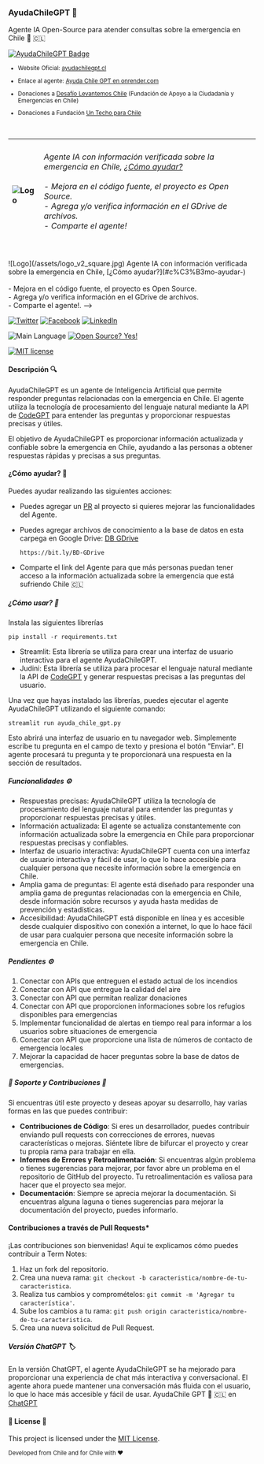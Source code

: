 ### AyudaChileGPT 🤖
Agente IA Open-Source para atender consultas sobre la emergencia en Chile 🚨 🇨🇱

[![AyudaChileGPT Badge](https://custom-icon-badges.demolab.com/badge/AyudaChileGPT-blue.svg?logo=ayudachilegpt4&logoColor=white&style=plastic)](#)

<sub>
  
- Website Oficial: [ayudachilegpt.cl](http://ayudachilegpt.cl/)

- Enlace al agente:  [Ayuda Chile GPT en onrender.com](https://ayuda-chile-gpt.onrender.com/)

- Donaciones a [Desafío Levantemos Chile](https://desafiolevantemoschile.org/) (Fundación de Apoyo a la Ciudadanía y Emergencias en Chile)

- Donaciones a Fundación [Un Techo para Chile](https://cl.techo.org/)

</sub>
<br>

<!--
<img width="977" alt="Captura de pantalla 2024-02-04 a las 08 36 41" src="https://github.com/davila7/AyudaChileGPT/assets/6216945/16cdfa24-6cd9-41df-821a-66a34bd874ad">
-->

| ![Logo](/assets/logo_v2_square.jpg) | <h6>Agente IA con información verificada sobre la emergencia en Chile, [¿Cómo ayudar?](#c%C3%B3mo-ayudar-)<br><br> - Mejora en el código fuente, el proyecto es Open Source. <br> - Agrega y/o verifica información en el GDrive de archivos. <br> - Comparte el agente! </h6> |
| :--- | :--- |


<!-->

![Logo](/assets/logo_v2_square.jpg)

Agente IA con información verificada sobre la emergencia en Chile, [¿Cómo ayudar?](#c%C3%B3mo-ayudar-)<br><br> - Mejora en el código fuente, el proyecto es Open Source. <br> - Agrega y/o verifica información en el GDrive de archivos. <br> - Comparte el agente!.
-->

[![Twitter](https://img.shields.io/badge/Compartir%20en-X%20(Twitter)-blue?logo=x&style=plastic)](https://twitter.com/intent/tweet?url=http://ayudachilegpt.cl/&text=AyudaChileGPT%20en%20Twitter&&hashtags=chile,ayudachilegpt,chileayuda,emergencia)
[![Facebook](https://img.shields.io/badge/Compartir%20en-Facebook-blue?logo=facebook&style=plastic)](https://www.facebook.com/sharer/sharer.php?u=http://ayudachilegpt.cl/)
[![LinkedIn](https://img.shields.io/badge/Compartir%20en-LinkedIn-blue?logo=linkedin&style=plastic)](https://www.linkedin.com/shareArticle?url=http://ayudachilegpt.cl/&title=AyudaChileGPT%20en%20LinkedIn&summary=AyudaChileGPT%20en%20LinkedIn)

![Main Language](https://img.shields.io/github/languages/top/davila7/AyudaChileGPT.svg?style=flat&color=blue)
[![Open Source? Yes!](https://badgen.net/badge/Open%20Source%20%3F/Yes%21/blue?icon=github)](#)

[![MIT license](https://img.shields.io/badge/License-MIT-blue.svg)](https://lbesson.mit-license.org/)

#### Descripción 🔍

AyudaChileGPT es un agente de Inteligencia Artificial que permite responder preguntas relacionadas con la emergencia en Chile. El agente utiliza la tecnología de procesamiento del lenguaje natural mediante la API de 
[CodeGPT](https://developers.codegpt.co) para entender las preguntas y proporcionar respuestas precisas y útiles.

El objetivo de AyudaChileGPT es proporcionar información actualizada y confiable sobre la emergencia en Chile, ayudando a las personas a obtener respuestas rápidas y precisas a sus preguntas.


#### ¿Cómo ayudar? 🚀
Puedes ayudar realizando las siguientes acciones:

- Puedes agregar un [PR](#contribuciones-a-trav%C3%A9s-de-pull-requests) al proyecto si quieres mejorar las funcionalidades del Agente.
- Puedes agregar archivos de conocimiento a la base de datos en esta carpega en Google Drive: [DB GDrive](https://bit.ly/BD-GDrive)
  
  ```
  https://bit.ly/BD-GDrive
  ```
  
- Comparte el link del Agente para que más personas puedan tener acceso a la información actualizada sobre la emergencia que está sufriendo Chile 🇨🇱

##### ¿Cómo usar? 🤔

Instala las siguientes librerías
```
pip install -r requirements.txt
```

- Streamlit: Esta librería se utiliza para crear una interfaz de usuario interactiva para el agente AyudaChileGPT.
- Judini: Esta librería se utiliza para procesar el lenguaje natural mediante la API de [CodeGPT](https://developers.codegpt.co) y generar respuestas precisas a las preguntas del usuario.

Una vez que hayas instalado las librerías, puedes ejecutar el agente AyudaChileGPT utilizando el siguiente comando:

```
streamlit run ayuda_chile_gpt.py
```

Esto abrirá una interfaz de usuario en tu navegador web. Simplemente escribe tu pregunta en el campo de texto y presiona el botón "Enviar". El agente procesará tu pregunta y te proporcionará una respuesta en la sección de resultados.

##### Funcionalidades ⚙️

- Respuestas precisas: AyudaChileGPT utiliza la tecnología de procesamiento del lenguaje natural para entender las preguntas y proporcionar respuestas precisas y útiles.
- Información actualizada: El agente se actualiza constantemente con información actualizada sobre la emergencia en Chile para proporcionar respuestas precisas y confiables.
- Interfaz de usuario interactiva: AyudaChileGPT cuenta con una interfaz de usuario interactiva y fácil de usar, lo que lo hace accesible para cualquier persona que necesite información sobre la emergencia en Chile.
- Amplia gama de preguntas: El agente está diseñado para responder una amplia gama de preguntas relacionadas con la emergencia en Chile, desde información sobre recursos y ayuda hasta medidas de prevención y estadísticas.
- Accesibilidad: AyudaChileGPT está disponible en línea y es accesible desde cualquier dispositivo con conexión a internet, lo que lo hace fácil de usar para cualquier persona que necesite información sobre la emergencia en Chile.

##### Pendientes ⚙️

1. Conectar con APIs que entreguen el estado actual de los incendios
2. Conectar con API que entregue la calidad del aire
3. Conectar con API que permitan realizar donaciones
4. Conectar con API que proporcionen informaciones sobre los refugios disponibles para emergencias
5. Implementar funcionalidad de alertas en tiempo real para informar a los usuarios sobre situaciones de emergencia
6. Conectar con API que proporcione una lista de números de contacto de emergencia locales
7. Mejorar la capacidad de hacer preguntas sobre la base de datos de emergencias.

##### 🤝 Soporte y Contribuciones 🤝

Si encuentras útil este proyecto y deseas apoyar su desarrollo, hay varias formas en las que puedes contribuir:

- **Contribuciones de Código**: Si eres un desarrollador, puedes contribuir enviando pull requests con correcciones de errores, nuevas características o mejoras. Siéntete libre de bifurcar el proyecto y crear tu propia rama para trabajar en ella.
- **Informes de Errores y Retroalimentación**: Si encuentras algún problema o tienes sugerencias para mejorar, por favor abre un problema en el repositorio de GitHub del proyecto. Tu retroalimentación es valiosa para hacer que el proyecto sea mejor.
- **Documentación**: Siempre se aprecia mejorar la documentación. Si encuentras alguna laguna o tienes sugerencias para mejorar la documentación del proyecto, puedes informarlo.

#### Contribuciones a través de Pull Requests*

¡Las contribuciones son bienvenidas! Aquí te explicamos cómo puedes contribuir a Term Notes:

1. Haz un fork del repositorio.
2. Crea una nueva rama: `git checkout -b caracteristica/nombre-de-tu-caracteristica`.
3. Realiza tus cambios y compromételos: `git commit -m 'Agregar tu característica'`.
4. Sube los cambios a tu rama: `git push origin caracteristica/nombre-de-tu-caracteristica`.
5. Crea una nueva solicitud de Pull Request.


##### Versión ChatGPT 🏷️
En la versión ChatGPT, el agente AyudaChileGPT se ha mejorado para proporcionar una experiencia de chat más interactiva y conversacional. El agente ahora puede mantener una conversación más fluida con el usuario, lo que lo hace más accesible y fácil de usar.
AyudaChile GPT 🤖 🇨🇱 en [ChatGPT](https://chat.openai.com/g/g-G3TvxWdjN-ayudachile-gpt)


#### 📄 License 📄

This project is licensed under the [MIT License](LICENSE).

<sub>Developed from Chile and for Chile with :heart:</sub>


